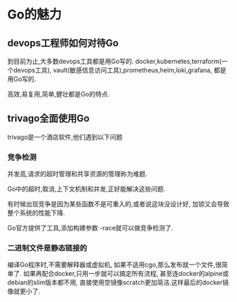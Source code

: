 # Go的魅力

## devops工程师如何对待Go

到目前为止,大多数devops工具都是用Go写的.
docker,kubernetes,terraform(一个devops工具),
vault(敏感信息访问工具),prometheus,helm,loki,grafana,
都是用Go写的.

高效,易复用,简单,健壮都是Go的特点.

## trivago全面使用Go

trivago是一个酒店软件,他们遇到以下问题

### 竞争检测

并发高,请求的超时管理和共享资源的管理称为难题.

Go中的超时,取消,上下文机制和并发,正好能解决这些问题.

有时候出现竞争是因为某些函数不是可重入的,或者说这块没设计好,
加锁又会导致整个系统的性能下降.

Go官方提供了工具,添加构建参数 -race就可以做竞争检测了.

### 二进制文件是静态链接的

编译Go程序时,不需要解释器或虚拟机,
如果不适用cgo,那么发布就一个文件,很简单了.
如果再配合docker,只用一步就可以搞定所有流程,
甚至连docker的alpine或debian的slim版本都不用,
直接使用空镜像scratch更加简洁.这样最后的docker镜像就更小了.
